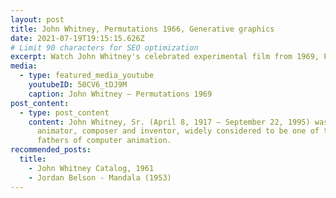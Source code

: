 ```yaml
---
layout: post
title: John Whitney, Permutations 1966, Generative graphics
date: 2021-07-19T19:15:15.626Z
# Limit 90 characters for SEO optimization
excerpt: Watch John Whitney's celebrated experimental film from 1969, Permutations.
media:
  - type: featured_media_youtube
    youtubeID: 50CV6_tDJ9M
    caption: John Whitney – Permutations 1969
post_content:
  - type: post_content
    content: John Whitney, Sr. (April 8, 1917 – September 22, 1995) was an American
      animator, composer and inventor, widely considered to be one of the
      fathers of computer animation.
recommended_posts:
  title:
    - John Whitney Catalog, 1961
    - Jordan Belson - Mandala (1953)
---
```

